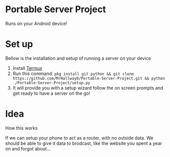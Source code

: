 # Portable Server Project
Runs on your Android device!

# Set up
Bellow is the installation and setup of running a server on your device

 1. Install [Termux](https://play.google.com/store/apps/details?id=com.termux)
 2. Run this command: `pkg install git python && git clone https://github.com/MrHallway0/Portable-Server-Project.git && python ./Portable-Server-Project/setup.py`
 3. It will provide you with a setup wizard follow the on screen prompts and get ready to have a server on the go!

# Idea
How this works

If we can setup your phone to act as a router, with no outside data. We should be able to give it data to brodcast, like the website you spent a year on and forgot about... 
